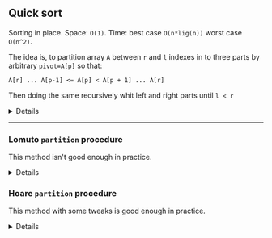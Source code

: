 ## Quick sort

Sorting in place. Space: `O(1)`. Time: best case `O(n*lig(n))` worst case `O(n^2)`.

The idea is, to partition array `A` between `r` and `l` indexes
in to three parts by arbitrary `pivot=A[p]` so that:

    A[r] ... A[p-1] <= A[p] < A[p + 1] ... A[r]

Then doing the same recursively whit left and right parts until `l < r`


<details>

```go
func qsort(in: []int, lIdx, rIdx int) {
  if lIdx < rIdx {
    pivotIdx := partion(in, lIdx, rIdx)

    qsort(lIdx, pivotIdx - 1)
    qsort(in, pivotIdx + 1, rIdx)
  }
}
```

</details>

---

### Lomuto `partition` procedure

This method isn't good enough in practice.

<details>

Take `pivot=A[rIdx]`. Iterate `A` with `i` and `j`, `i` goes forward and looking
`A[i] <= pivot`, `j` follows `i` and keeps track of last element of right part.
So between `i` and `j` all elements are greater than `pivot`. When `i` finds
element we can swap `A[i]` with `A[j+1]` and move forward `j++`. After all
`j` will point to last element in right part. All we need to swap `pivot's` `lIdx`
with `j + 1`, it's place for `pivot`, and return `j + 1`.

```go
func partition(a []int, rIdx, lIdx int) int {
  pivot := a[lIdx]
  j := rIdx - 1 // Out of array

  for i = rIdx; i < rIdx; i++ {
    if a[i] <= pivot {
      swap(a, j + 1, i)
      j += 1
    }
  }
  // We were itereting i till (lIdx - 1) here we place pivot to right position
  swap(a, j + 1, lIdx)
  // And return index of pivot
  return j + 1
}
```

</details>


### Hoare `partition` procedure

This method with some tweaks is good enough in practice.

<details>

Take `pivot = A[(lIxd + rIdx) / 2]` (here is place for tweaks).
Iterate `A` with `i` from left to right
and `j` from right to left. When meet `A[i] > pivot` and `A[j] < pivot` do
`swap(A, i, j)` and move `i++`, `j--`. Do it until `i < j` then return `j`

```go
func partition(a []int, lIdx, rIdx int) int {
  pivot := a[(lIdx + rIdx) / 2]
  i := rIdx
  j := lIdx

  while true {
    // Seek left to right for grater than pivot
    while a[i] < pivot { i++ }
    // Seek right to left for smaler than pivot
    while a[j] > pivot { j-- }

    if (i >= j) { return j }

    swap(a, i, j)

    i++
    j--
  }

  return j
}
```

</details>
